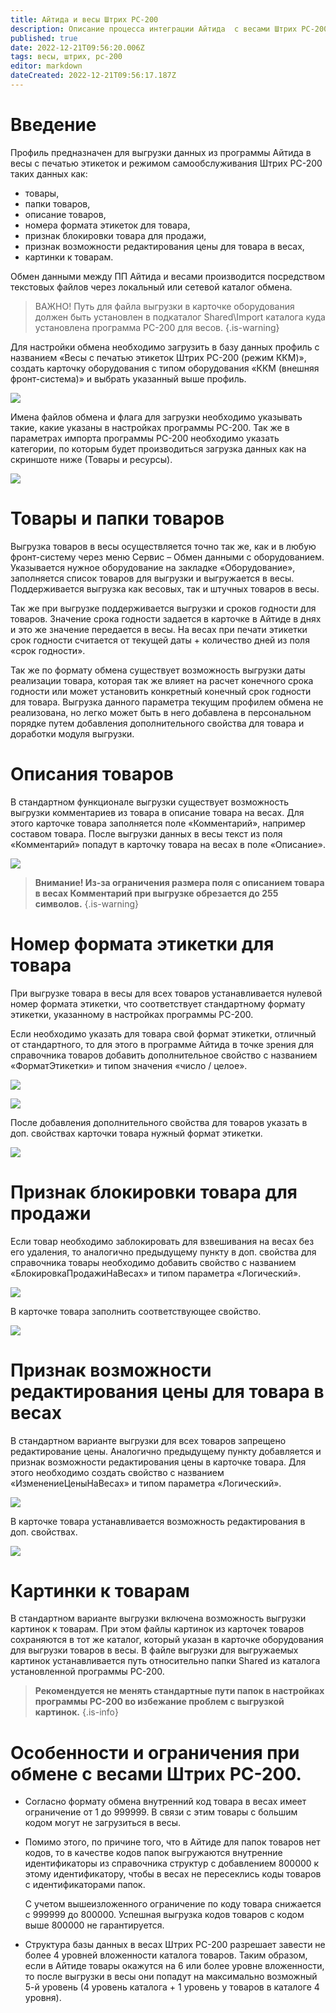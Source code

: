 ```yaml
---
title: Айтида и весы Штрих PC-200
description: Описание процесса интеграции Айтида  с весами Штрих PC-200
published: true
date: 2022-12-21T09:56:20.006Z
tags: весы, штрих, pc-200
editor: markdown
dateCreated: 2022-12-21T09:56:17.187Z
---
```


# Введение

Профиль предназначен для выгрузки данных из программы Айтида в весы с печатью этикеток и режимом самообслуживания Штрих PC-200 таких данных как:

-   товары,
-   папки товаров,
-   описание товаров,
-   номера формата этикеток для товара,
-   признак блокировки товара для продажи,
-   признак возможности редактирования цены для товара в весах,
-   картинки к товарам.

Обмен данными между ПП Айтида и весами производится посредством текстовых файлов через локальный или сетевой каталог обмена.

>   ВАЖНО! Путь для файла выгрузки в карточке оборудования должен быть установлен в подкаталог Shared\\Import каталога куда установлена программа PC-200 для весов.
{.is-warning}


Для настройки обмена необходимо загрузить в базу данных профиль с названием «Весы с печатью этикеток Штрих PC-200 (режим ККМ)», создать карточку оборудования с типом оборудования «ККМ (внешняя фронт-система)» и выбрать указанный выше профиль.

![](/images/integrations/shtrih-m-pc-200/082456321d9064fb74ab3f5aea7912ac.png)

Имена файлов обмена и флага для загрузки необходимо указывать такие, какие указаны в настройках программы PC-200. Так же в параметрах импорта программы PC-200 необходимо указать категории, по которым будет производиться загрузка данных как на скриншоте ниже (Товары и ресурсы).

![](/images/integrations/shtrih-m-pc-200/953946890e27ee2b595f5cec4c26dbd8.png)

# Товары и папки товаров

Выгрузка товаров в весы осуществляется точно так же, как и в любую фронт-систему через меню Сервис – Обмен данными с оборудованием. Указывается нужное оборудование на закладке «Оборудование», заполняется список товаров для выгрузки и выгружается в весы. Поддерживается выгрузка как весовых, так и штучных товаров в весы.

Так же при выгрузке поддерживается выгрузки и сроков годности для товаров. Значение срока годности задается в карточке в Айтиде в днях и это же значение передается в весы. На весах при печати этикетки срок годности считается от текущей даты + количество дней из поля «срок годности».

Так же по формату обмена существует возможность выгрузки даты реализации товара, которая так же влияет на расчет конечного срока годности или может установить конкретный конечный срок годности для товара. Выгрузка данного параметра текущим профилем обмена не реализована, но легко может быть в него добавлена в персональном порядке путем добавления дополнительного свойства для товара и доработки модуля выгрузки.

# Описания товаров

В стандартном функционале выгрузки существует возможность выгрузки комментариев из товара в описание товара на весах. Для этого карточке товара заполняется поле «Комментарий», например составом товара. После выгрузки данных в весы текст из поля «Комментарий» попадут в карточку товара на весах в поле «Описание».

![](/images/integrations/shtrih-m-pc-200/ca429d442c9c9e72f3157c030644d154.png)

>   **Внимание! Из-за ограничения размера поля с описанием товара в весах Комментарий при выгрузке обрезается до 255 символов.**
{.is-warning}


# Номер формата этикетки для товара

При выгрузке товара в весы для всех товаров устанавливается нулевой номер формата этикетки, что соответствует стандартному формату этикетки, указанному в настройках программы PC-200.

Если необходимо указать для товара свой формат этикетки, отличный от стандартного, то для этого в программе Айтида в точке зрения для справочника товаров добавить дополнительное свойство с названием «ФорматЭтикетки» и типом значения «число / целое».

![](/images/integrations/shtrih-m-pc-200/45b903e4c695b589536dc83541bff592.png)

![](/images/integrations/shtrih-m-pc-200/3151f1c6906725bffab45b477901c1bd.png)

После добавления дополнительного свойства для товаров указать в доп. свойствах карточки товара нужный формат этикетки.

![](/images/integrations/shtrih-m-pc-200/0aac775481ffbff4d2d3f262c97ca3e0.png)

# Признак блокировки товара для продажи

Если товар необходимо заблокировать для взвешивания на весах без его удаления, то аналогично предыдущему пункту в доп. свойства для справочника товары необходимо добавить свойство с названием «БлокировкаПродажиНаВесах» и типом параметра «Логический».

![](/images/integrations/shtrih-m-pc-200/435530c1112d4ea98d43444609cb388f.png)

В карточке товара заполнить соответствующее свойство.

![](/images/integrations/shtrih-m-pc-200/70c58a03e4dbfb14d636b09c49b5e6b4.png)

# Признак возможности редактирования цены для товара в весах

В стандартном варианте выгрузки для всех товаров запрещено редактирование цены. Аналогично предыдущему пункту добавляется и признак возможности редактирования цены в карточке товара. Для этого необходимо создать свойство с названием «ИзменениеЦеныНаВесах» и типом параметра «Логический».

![](/images/integrations/shtrih-m-pc-200/6cc25e8d2dafcdb0da1d77e80acdb513.png)

В карточке товара устанавливается возможность редактирования в доп. свойствах.

![](/images/integrations/shtrih-m-pc-200/9aca7ff0e256d2983f3ffa495aae2d9d.png)

# Картинки к товарам

В стандартном варианте выгрузки включена возможность выгрузки картинок к товарам. При этом файлы картинок из карточек товаров сохраняются в тот же каталог, который указан в карточке оборудования для выгрузки товаров в весы. В файле выгрузки для выгружаемых картинок устанавливается путь относительно папки Shared из каталога установленной программы PC-200.

> **Рекомендуется не менять стандартные пути папок в настройках программы PC-200 во избежание проблем с выгрузкой картинок.**
{.is-info}


# Особенности и ограничения при обмене с весами Штрих PC-200.

-   Согласно формату обмена внутренний код товара в весах имеет ограничение от 1 до 999999. В связи с этим товары с большим кодом могут не загрузиться в весы.
-   Помимо этого, по причине того, что в Айтиде для папок товаров нет кодов, то в качестве кодов папок выгружаются внутренние идентификаторы из справочника структур с добавлением 800000 к этому идентификатору, чтобы в весах не пересеклись коды товаров с идентификаторами папок.

    С учетом вышеизложенного ограничение по коду товара снижается с 999999 до 800000. Успешная выгрузка кодов товаров с кодом выше 800000 не гарантируется.

-   Структура базы данных в весах Штрих PC-200 разрешает завести не более 4 уровней вложенности каталога товаров. Таким образом, если в Айтиде товары окажутся на 6 или более уровне вложенности, то после выгрузки в весы они попадут на максимально возможный 5-й уровень (4 уровень каталога + 1 уровень у товаров в каталоге 4 уровня).
